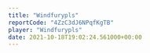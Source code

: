 ```yaml
---
title: "Windfurypls"
reportCode: "4ZzC3dJ6NPqfKgTB"
player: "Windfurypls"
date: 2021-10-18T19:02:24.561000+00:00
---
```

